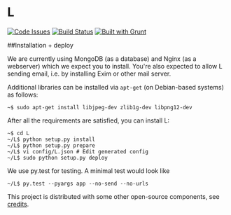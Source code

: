 # L

[![Code Issues](https://www.quantifiedcode.com/api/v1/project/19cd4784a9b4456c94513fa1ecc77034/badge.svg)](https://www.quantifiedcode.com/app/project/19cd4784a9b4456c94513fa1ecc77034)
[![Build Status](https://travis-ci.org/vaultah/L.svg?branch=master)](https://travis-ci.org/vaultah/L)
[![Built with Grunt](https://cdn.gruntjs.com/builtwith.png)](http://gruntjs.com/)



##Installation + deploy

We are currently using MongoDB (as a database) and Nginx (as a webserver) which we expect you to install. You're also expected to allow L sending email, i.e. by installing Exim or other mail server.

Additional libraries can be installed via `apt-get` (on Debian-based systems) as follows:

	~$ sudo apt-get install libjpeg-dev zlib1g-dev libpng12-dev

After all the requirements are satisfied, you can install L:

	~$ cd L
	~/L$ python setup.py install
	~/L$ python setup.py prepare
	~/L$ vi config/L.json # Edit generated config
	~/L$ sudo python setup.py deploy
 

We use py.test for testing. A minimal test would look like

	~/L$ py.test --pyargs app --no-send --no-urls

This project is distributed with some other open-source components, see [credits](CREDITS.md).